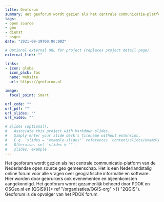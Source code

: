 ```yaml
---
title: Geoforum
summary: Het geoforum wordt gezien als het centrale communicatie-platform van de Nederlandse open source geo gemeenschap.
tags:
- open source
- geo
- dienst
- osgeo
date: "2021-09-19T00:00:00Z"

# Optional external URL for project (replaces project detail page).
external_link: ""

links:
- icon: globe
  icon_pack: fas
  name: Website
  url: https://geoforum.nl

image:
  focal_point: Smart

url_code: ""
url_pdf: ""
url_slides: ""
url_video: ""

# Slides (optional).
#   Associate this project with Markdown slides.
#   Simply enter your slide deck's filename without extension.
#   E.g. `slides = "example-slides"` references `content/slides/example-slides.md`.
#   Otherwise, set `slides = ""`.
#   slides: example
---
```


Het geoforum wordt gezien als het centrale communicatie-platform van de Nederlandse open source geo gemeenschap. Het is een Nederlandstalig online forum voor alle vragen over geografische informatie en software. Hier worden door gebruikers ook evenementen en bijeenkomsten aangekondigd. Het geoforum wordt gezamenlijk beheerd door PDOK en OSGeo.nl en [QGIS]({{< ref "/organisaties/QGIS-org" >}} "2QGIS"). Geoforum is de opvolger van het PDOK forum.
